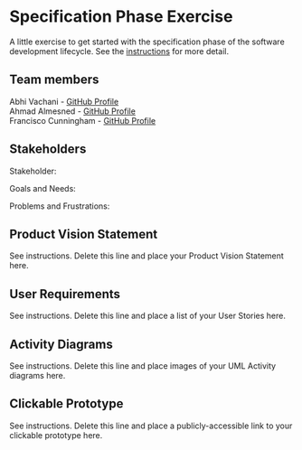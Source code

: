 # Specification Phase Exercise

A little exercise to get started with the specification phase of the software development lifecycle. See the [instructions](instructions.md) for more detail.

## Team members

Abhi Vachani - [GitHub Profile](https://github.com/avachani) <br>
Ahmad Almesned - [GitHub Profile](https://github.com/Ahmadhcs) <br>
Francisco Cunningham - [GitHub Profile](GitHub.com/fctico11)

## Stakeholders

Stakeholder:  <br>

Goals and Needs: <br>

Problems and Frustrations: 

## Product Vision Statement

See instructions. Delete this line and place your Product Vision Statement here.

## User Requirements

See instructions. Delete this line and place a list of your User Stories here.

## Activity Diagrams

See instructions. Delete this line and place images of your UML Activity diagrams here.

## Clickable Prototype

See instructions. Delete this line and place a publicly-accessible link to your clickable prototype here.
